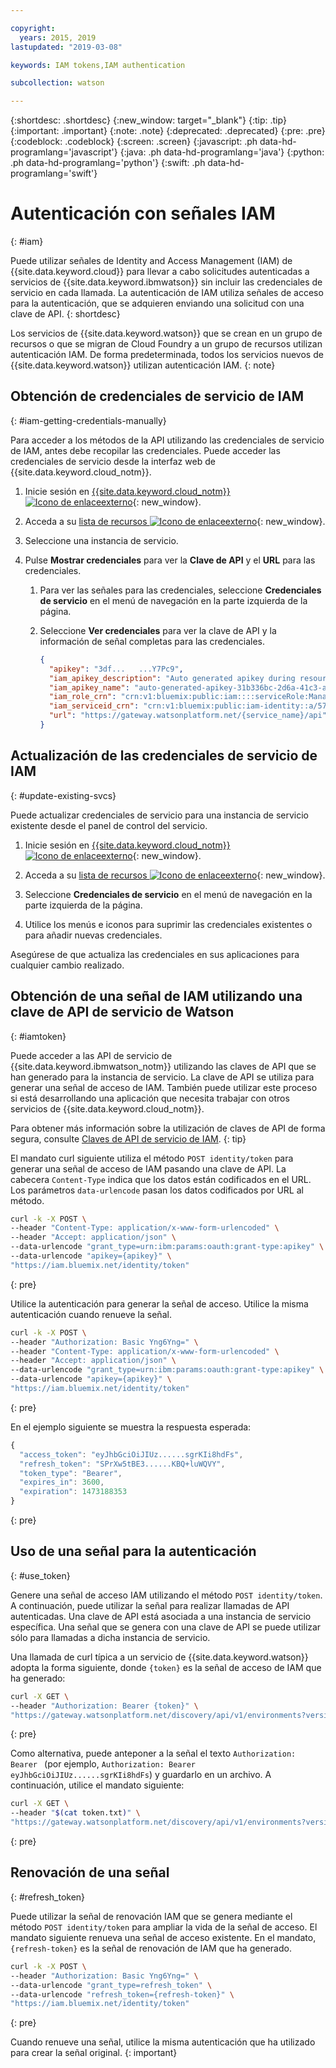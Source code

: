```yaml
---

copyright:
  years: 2015, 2019
lastupdated: "2019-03-08"

keywords: IAM tokens,IAM authentication

subcollection: watson

---
```


{:shortdesc: .shortdesc}
{:new_window: target="_blank"}
{:tip: .tip}
{:important: .important}
{:note: .note}
{:deprecated: .deprecated}
{:pre: .pre}
{:codeblock: .codeblock}
{:screen: .screen}
{:javascript: .ph data-hd-programlang='javascript'}
{:java: .ph data-hd-programlang='java'}
{:python: .ph data-hd-programlang='python'}
{:swift: .ph data-hd-programlang='swift'}

# Autenticación con señales IAM
{: #iam}

Puede utilizar señales de Identity and Access Management (IAM) de {{site.data.keyword.cloud}} para llevar a cabo solicitudes autenticadas a servicios de {{site.data.keyword.ibmwatson}} sin incluir las credenciales de servicio en cada llamada. La autenticación de IAM utiliza señales de acceso para la autenticación, que se adquieren enviando una solicitud con una clave de API.
{: shortdesc}

Los servicios de {{site.data.keyword.watson}} que se crean en un grupo de recursos o que
se migran de Cloud Foundry a un grupo de recursos utilizan autenticación IAM. De forma predeterminada,
todos los servicios nuevos de {{site.data.keyword.watson}} utilizan autenticación IAM.
{: note}

## Obtención de credenciales de servicio de IAM
{: #iam-getting-credentials-manually}

Para acceder a los métodos de la API utilizando las credenciales de servicio de IAM, antes debe recopilar las credenciales. Puede acceder las credenciales de servicio desde la interfaz web de {{site.data.keyword.cloud_notm}}.

1.  Inicie sesión en [{{site.data.keyword.cloud_notm}} ![Icono de enlaceexterno](../../icons/launch-glyph.svg "Icono de enlace externo")](https://{DomainName}){: new_window}.

1.  Acceda a su [lista de recursos ![Icono de enlaceexterno](../../icons/launch-glyph.svg "Icono de enlace externo")](https://{DomainName}/dashboard){: new_window}.

1.  Seleccione una instancia de servicio.
1.  Pulse **Mostrar credenciales** para ver la **Clave de API** y el **URL** para las credenciales.
    1.  Para ver las señales para las credenciales, seleccione **Credenciales de servicio** en el menú de navegación en la parte
izquierda de la página.
    1.  Seleccione **Ver credenciales** para ver la clave de API y
la información de señal completas para las credenciales.

        ```json
        {
          "apikey": "3df...   ...Y7Pc9",
          "iam_apikey_description": "Auto generated apikey during resource-key operation for...",
          "iam_apikey_name": "auto-generated-apikey-31b336bc-2d6a-41c3-a8b2-e05ec6db19b4",
          "iam_role_crn": "crn:v1:bluemix:public:iam::::serviceRole:Manager",
          "iam_serviceid_crn": "crn:v1:bluemix:public:iam-identity::a/57d48380...::serviceid:...",
          "url": "https://gateway.watsonplatform.net/{service_name}/api"
        }
        ```

## Actualización de las credenciales de servicio de IAM
{: #update-existing-svcs}

Puede actualizar credenciales de servicio para una instancia de servicio existente desde el panel de control del servicio.

1.  Inicie sesión en [{{site.data.keyword.cloud_notm}} ![Icono de enlaceexterno](../../icons/launch-glyph.svg "Icono de enlace externo")](https://{DomainName}){: new_window}.

1.  Acceda a su [lista de recursos ![Icono de enlaceexterno](../../icons/launch-glyph.svg "Icono de enlace externo")](https://{DomainName}/dashboard){: new_window}.

1.  Seleccione **Credenciales de servicio** en el menú de navegación en la parte
izquierda de la página.
1.  Utilice los menús e iconos para suprimir las credenciales existentes o para añadir nuevas credenciales.

Asegúrese de que actualiza las credenciales en sus aplicaciones para cualquier cambio realizado.

## Obtención de una señal de IAM utilizando una clave de API de servicio de Watson
{: #iamtoken}

Puede acceder a las API de servicio de {{site.data.keyword.ibmwatson_notm}} utilizando las claves de API que se han generado para la instancia de servicio. La clave de API se utiliza para generar una señal de acceso
de IAM. También puede utilizar este proceso si está desarrollando una aplicación que necesita trabajar con otros servicios de {{site.data.keyword.cloud_notm}}.

Para obtener más información sobre la utilización de claves de API de forma segura, consulte [Claves de API de servicio de IAM](/docs/services/watson?topic=watson-api-key-bp).
{: tip}

El mandato curl siguiente utiliza el método `POST identity/token` para generar una señal de acceso de IAM pasando una clave de API. La cabecera `Content-Type` indica que los datos están codificados en el URL. Los parámetros `data-urlencode` pasan los datos codificados por URL al método.

```bash
curl -k -X POST \
--header "Content-Type: application/x-www-form-urlencoded" \
--header "Accept: application/json" \
--data-urlencode "grant_type=urn:ibm:params:oauth:grant-type:apikey" \
--data-urlencode "apikey={apikey}" \
"https://iam.bluemix.net/identity/token"
```
{: pre}

Utilice la autenticación para generar la señal de acceso. Utilice la misma autenticación cuando renueve la señal.

```bash
curl -k -X POST \
--header "Authorization: Basic Yng6Yng=" \
--header "Content-Type: application/x-www-form-urlencoded" \
--header "Accept: application/json" \
--data-urlencode "grant_type=urn:ibm:params:oauth:grant-type:apikey" \
--data-urlencode "apikey={apikey}" \
"https://iam.bluemix.net/identity/token"

```
{: pre}

En el ejemplo siguiente se muestra la respuesta esperada:

```javascript
{
  "access_token": "eyJhbGciOiJIUz......sgrKIi8hdFs",
  "refresh_token": "SPrXw5tBE3......KBQ+luWQVY",
  "token_type": "Bearer",
  "expires_in": 3600,
  "expiration": 1473188353
}
```
{: pre}

## Uso de una señal para la autenticación
{: #use_token}

Genere una señal de acceso IAM utilizando el método `POST identity/token`. A continuación, puede utilizar la señal para realizar llamadas de API autenticadas. Una clave de API está asociada a una instancia de servicio específica. Una señal que se genera con una clave de API se puede utilizar sólo para llamadas a dicha instancia de servicio.

Una llamada de curl típica a un servicio de {{site.data.keyword.watson}} adopta la forma siguiente, donde `{token}` es la señal de acceso de IAM que ha generado:

```bash
curl -X GET \
--header "Authorization: Bearer {token}" \
"https://gateway.watsonplatform.net/discovery/api/v1/environments?version=2017-11-07"
```
{: pre}

Como alternativa, puede anteponer a la señal el texto `Authorization: Bearer ` (por ejemplo, `Authorization: Bearer eyJhbGciOiJIUz......sgrKIi8hdFs`) y guardarlo en un archivo. A continuación, utilice el mandato siguiente:

```bash
curl -X GET \
--header "$(cat token.txt)" \
"https://gateway.watsonplatform.net/discovery/api/v1/environments?version=2017-11-07"
```
{: pre}

## Renovación de una señal
{: #refresh_token}

Puede utilizar la señal de renovación IAM que se genera mediante el método `POST identity/token` para ampliar la vida de la señal de acceso. El mandato siguiente renueva una señal de acceso existente. En el mandato, `{refresh-token}` es la señal de renovación de IAM que ha generado.

```bash
curl -k -X POST \
--header "Authorization: Basic Yng6Yng=" \
--data-urlencode "grant_type=refresh_token" \
--data-urlencode "refresh_token={refresh-token}" \
"https://iam.bluemix.net/identity/token"
```
{: pre}

Cuando renueve una señal, utilice la misma autenticación que ha utilizado para crear la señal original.
{: important}
